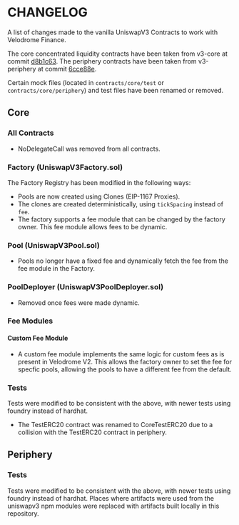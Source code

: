 # CHANGELOG

A list of changes made to the vanilla UniswapV3 Contracts to work with Velodrome Finance.

The core concentrated liquidity contracts have been taken from v3-core at commit [d8b1c63](https://github.com/Uniswap/v3-core/commit/d8b1c635c275d2a9450bd6a78f3fa2484fef73eb).
The periphery contracts have been taken from v3-periphery at commit [6cce88e](https://github.com/Uniswap/v3-periphery/commit/6cce88e63e176af1ddb6cc56e029110289622317).

Certain mock files (located in `contracts/core/test` or `contracts/core/periphery`) and test files have
been renamed or removed. 

## Core

### All Contracts
- NoDelegateCall was removed from all contracts.

### Factory (UniswapV3Factory.sol)

The Factory Registry has been modified in the following ways:
- Pools are now created using Clones (EIP-1167 Proxies). 
- The clones are created deterministically, using `tickSpacing` instead of `fee`. 
- The factory supports a fee module that can be changed by the factory owner. This fee module allows fees to be dynamic.

### Pool (UniswapV3Pool.sol)
- Pools no longer have a fixed fee and dynamically fetch the fee from the fee module in the Factory.

### PoolDeployer (UniswapV3PoolDeployer.sol)
- Removed once fees were made dynamic.

### Fee Modules

#### Custom Fee Module
- A custom fee module implements the same logic for custom fees as is present in Velodrome V2. This allows the factory owner to set the fee for specfic pools, allowing the pools to have a different fee from the default. 

### Tests

Tests were modified to be consistent with the above, with newer tests using foundry instead of hardhat.

- The TestERC20 contract was renamed to CoreTestERC20 due to a collision with the TestERC20 contract in periphery.

## Periphery

### Tests

Tests were modified to be consistent with the above, with newer tests using foundry instead of hardhat.
Places where artifacts were used from the uniswapv3 npm modules were replaced with artifacts built locally
in this repository.